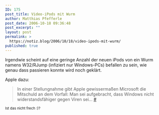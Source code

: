 ```yaml
---
ID: 175
post_title: Video-iPods mit Wurm
author: Matthias Pfefferle
post_date: 2006-10-18 09:36:48
post_excerpt: ""
layout: post
permalink: >
  https://notiz.blog/2006/10/18/video-ipods-mit-wurm/
published: true
---
```

Irgendwie scheint auf eine geringe Anzahl der neuen iPods von ein Wurm namens W32/RJump (infiziert nur Windows-PCs) befallen zu sein, wie genau dass passieren konnte wird noch geklärt.

Apple dazu:
<blockquote>In einer Stellungnahme gibt Apple gewissermaßen Microsoft die Mitschuld an dem Vorfall: Man sei aufgebracht, dass Windows nicht widerstandsfähiger gegen Viren sei... <a href="http://www.heise.de/newsticker/meldung/79650">#</a></blockquote>
<small>Ist das nicht frech :)?</small>